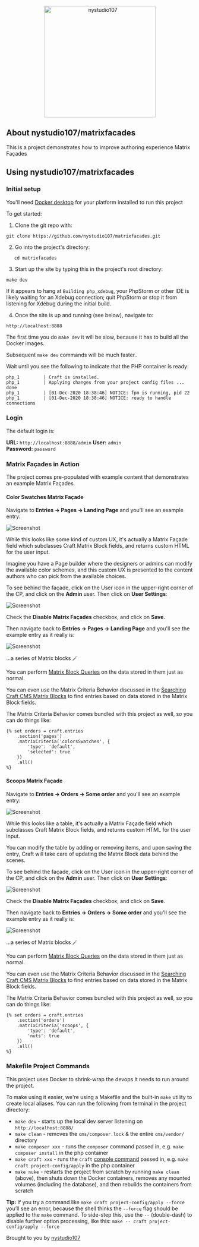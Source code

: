 <p align="center"><a href="https://craftcms.com/" target="_blank"><img width="300" height="300" src="https://nystudio107.com/img/site/nystudio107_submark.svg" alt="nystudio107"></a></p>

## About nystudio107/matrixfacades

This is a project demonstrates how to improve authoring experience Matrix Façades

## Using nystudio107/matrixfacades

### Initial setup

You'll need [Docker desktop](https://www.docker.com/products/docker-desktop) for your platform installed to run this project

To get started:

1. Clone the git repo with:

```
git clone https://github.com/nystudio107/matrixfacades.git
```

2. Go into the project's directory:

```
   cd matrixfacades
```

3. Start up the site by typing this in the project's root directory:

```
make dev
```

If it appears to hang at `Building php_xdebug`, your PhpStorm or other IDE is likely waiting for an Xdebug connection;
quit PhpStorm or stop it from listening for Xdebug during the initial build.

4. Once the site is up and running (see below), navigate to:

```
http://localhost:8888
```

The first time you do `make dev` it will be slow, because it has to build all the Docker images.

Subsequent `make dev` commands will be much faster..

Wait until you see the following to indicate that the PHP container is ready:

```
php_1         | Craft is installed.
php_1         | Applying changes from your project config files ... done
php_1         | [01-Dec-2020 18:38:46] NOTICE: fpm is running, pid 22
php_1         | [01-Dec-2020 18:38:46] NOTICE: ready to handle connections
```

### Login

The default login is:

**URL:** `http://localhost:8888/admin`
**User:** `admin` \
**Password:** `password`

### Matrix Façades in Action

The project comes pre-populated with example content that demonstrates an example Matrix Façades.

#### Color Swatches Matrix Façade

Navigate to **Entries &rarr; Pages &rarr; Landing Page** and you'll see an example entry:

![Screenshot](./docs/img/entry-swatches-matrix-facade.png)

While this looks like some kind of custom UX, it's actually a Matrix Façade field which subclasses Craft Matrix Block
fields, and returns custom HTML for the user input.

Imagine you have a Page builder where the designers or admins can modify the available color schemes, and this custom UX
is presented to the content authors who can pick from the available choices.

To see behind the façade, click on the User icon in the upper-right corner of the CP, and click on the **Admin** user.
Then click on **User Settings**:

![Screenshot](./docs/img/user-disable-matrix-facades.png)

Check the **Disable Matrix Façades** checkbox, and click on **Save**.

Then navigate back to **Entries &rarr; Pages &rarr; Landing Page** and you'll see the example entry as it really is:

![Screenshot](./docs/img/entry-swatches-matrix-field.png)

...a series of Matrix blocks 🪄

You can perform [Matrix Block Queries](https://craftcms.com/docs/3.x/matrix-blocks.html) on the data stored in them just
as normal.

You can even use the Matrix Criteria Behavior discussed in
the [Searching Craft CMS Matrix Blocks](https://nystudio107.com/blog/searching-craft-cms-matrix-blocks) to find entries
based on data stored in the Matrix Block fields.

The Matrix Criteria Behavior comes bundled with this project as well, so you can do things like:

```twig
{% set orders = craft.entries
    .section('pages')
    .matrixCriteria('colorsSwatches', {
        'type': 'default',
        'selected': true
    })
    .all()
%}
```

#### Scoops Matrix Façade

Navigate to **Entries &rarr; Orders &rarr; Some order** and you'll see an example entry:

![Screenshot](./docs/img/entry-scoops-matrix-facade.png)

While this looks like a table, it's actually a Matrix Façade field which subclasses Craft Matrix Block fields, and
returns custom HTML for the user input.

You can modify the table by adding or removing items, and upon saving the entry, Craft will take care of updating the
Matrix Block data behind the scenes.

To see behind the façade, click on the User icon in the upper-right corner of the CP, and click on the **Admin** user.
Then click on **User Settings**:

![Screenshot](./docs/img/user-disable-matrix-facades.png)

Check the **Disable Matrix Façades** checkbox, and click on **Save**.

Then navigate back to **Entries &rarr; Orders &rarr; Some order** and you'll see the example entry as it really is:

![Screenshot](./docs/img/entry-scoops-matrix-field.png)

...a series of Matrix blocks 🪄

You can perform [Matrix Block Queries](https://craftcms.com/docs/3.x/matrix-blocks.html) on the data stored in them just
as normal.

You can even use the Matrix Criteria Behavior discussed in
the [Searching Craft CMS Matrix Blocks](https://nystudio107.com/blog/searching-craft-cms-matrix-blocks) to find entries
based on data stored in the Matrix Block fields.

The Matrix Criteria Behavior comes bundled with this project as well, so you can do things like:

```twig
{% set orders = craft.entries
    .section('orders')
    .matrixCriteria('scoops', {
        'type': 'default',
        'nuts': true
    })
    .all()
%}
```

### Makefile Project Commands

This project uses Docker to shrink-wrap the devops it needs to run around the project.

To make using it easier, we're using a Makefile and the built-in `make` utility to create local aliases. You can run the
following from terminal in the project directory:

- `make dev` - starts up the local dev server listening on `http://localhost:8888/`
- `make clean` - removes the `cms/composer.lock` & the entire `cms/vendor/` directory
- `make composer xxx` - runs the `composer` command passed in, e.g. `make composer install` in the php container
- `make craft xxx` - runs the `craft` [console command](https://craftcms.com/docs/3.x/console-commands.html) passed in,
  e.g. `make craft project-config/apply` in the php container
- `make nuke` - restarts the project from scratch by running `make clean` (above), then shuts down the Docker containers, removes any mounted volumes (including the database), and then rebuilds the containers from scratch

**Tip:** If you try a command like `make craft project-config/apply --force` you’ll see an error, because the shell thinks the `--force` flag should be applied to the `make` command. To side-step this, use the `--` (double-dash) to disable further option processing, like this: `make -- craft project-config/apply --force`

Brought to you by [nystudio107](https://nystudio107.com/)
